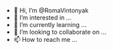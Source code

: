 - 👋 Hi, I’m @RomaVintonyak
- 👀 I’m interested in ...
- 🌱 I’m currently learning ...
- 💞️ I’m looking to collaborate on ...
- 📫 How to reach me ...

<!---
RomaVintonyak/RomaVintonyak is a ✨ special ✨ repository because its `README.md` (this file) appears on your GitHub profile.
You can click the Preview link to take a look at your changes.
--->

